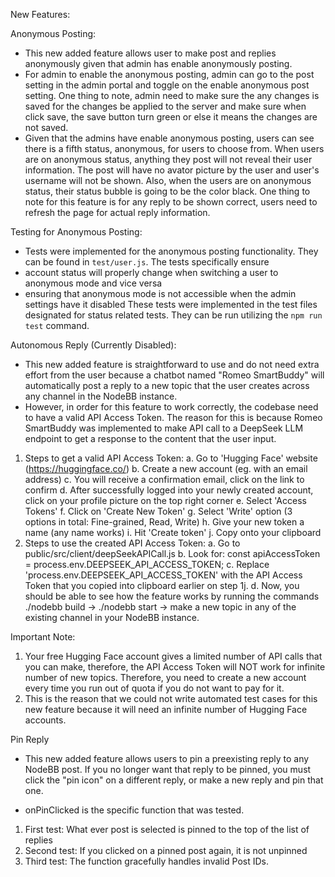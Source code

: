 New Features:

Anonymous Posting:

- This new added feature allows user to make post and replies anonymously given that admin has enable anonymously posting.
- For admin to enable the anonymous posting, admin can go to the post setting in the admin portal and toggle on the enable anonymous post setting.  One thing to note, admin need to make sure the any changes is saved for the changes be applied to the server and make sure when click save, the save button turn green or else it means the changes are not saved.
- Given that the admins have enable anonymous posting, users can see there is a fifth status, anonymous, for users to choose from.  When users are on anonymous status, anything they post will not reveal their user information.  The post will have no avator picture by the user and user's username will not be shown.  Also, when the users are on anonymous status, their status bubble is going to be the color black.  One thing to note for this feature is for any reply to be shown correct, users need to refresh the page for actual reply information.

Testing for Anonymous Posting:
- Tests were implemented for the anonymous posting functionality. They can be found in `test/user.js`.
The tests specifically ensure 
- account status will properly change when switching a user to anonymous mode and vice versa
- ensuring that anonymous mode is not accessible when the admin settings have it disabled
These tests were implemented in the test files designated for status related tests. They can be run utilizing the `npm run test` command.

Autonomous Reply (Currently Disabled):

- This new added feature is straightforward to use and do not need extra effort from the user because a chatbot named "Romeo SmartBuddy" will automatically post a reply to a new topic that the user creates across any channel in the NodeBB instance.
- However, in order for this feature to work correctly, the codebase need to have a valid API Access Token. The reason for this is because Romeo SmartBuddy was implemented to make API call to a DeepSeek LLM endpoint to get a response to the content that the user input.

1. Steps to get a valid API Access Token:
   a. Go to 'Hugging Face' website (https://huggingface.co/)
   b. Create a new account (eg. with an email address)
   c. You will receive a confirmation email, click on the link to confirm
   d. After successfully logged into your newly created account, click on your profile picture on the top right corner
   e. Select 'Access Tokens'
   f. Click on 'Create New Token'
   g. Select 'Write' option (3 options in total: Fine-grained, Read, Write)
   h. Give your new token a name (any name works)
   i. Hit 'Create token'
   j. Copy onto your clipboard
2. Steps to use the created API Access Token:
   a. Go to public/src/client/deepSeekAPICall.js
   b. Look for: const apiAccessToken = process.env.DEEPSEEK_API_ACCESS_TOKEN;
   c. Replace 'process.env.DEEPSEEK_API_ACCESS_TOKEN' with the API Access Token that you copied into clipboard earlier on step 1j.
   d. Now, you should be able to see how the feature works by running the commands ./nodebb build -> ./nodebb start -> make a new topic in any of the existing channel in your NodeBB instance.

Important Note:

1. Your free Hugging Face account gives a limited number of API calls that you can make, therefore, the API Access Token will NOT work for infinite number of new topics. Therefore, you need to create a new account every time you run out of quota if you do not want to pay for it.
2. This is the reason that we could not write automated test cases for this new feature because it will need an infinite number of Hugging Face accounts.

Pin Reply

- This new added feature allows users to pin a preexisting reply to any NodeBB post. If you no longer want that reply to be pinned, you must click the "pin icon" on a different reply, or make a new reply and pin that one.

- onPinClicked is the specific function that was tested.

1. First test: What ever post is selected is pinned to the top of the list of replies
2. Second test: If you clicked on a pinned post again, it is not unpinned
3. Third test: The function gracefully handles invalid Post IDs.
